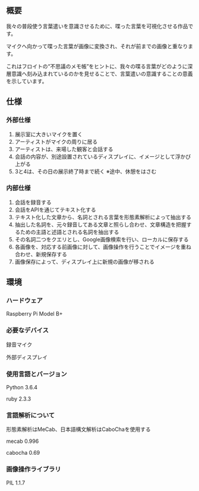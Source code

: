 ## 概要

我々の普段使う言葉遣いを意識させるために、喋った言葉を可視化させる作品です。

マイクへ向かって喋った言葉が画像に変換され、それが前までの画像と重なります。

これはフロイトの“不思議のメモ帳”をヒントに、我々の喋る言葉がどのように深層意識へ刻み込まれているのかを見せることで、言葉遣いの意識することの意義を示しています。

## 仕様

### 外部仕様

1. 展示室に大きいマイクを置く
2. アーティストがマイクの周りに居る
3. アーティストは、来場した観客と会話する
4. 会話の内容が、別途設置されているディスプレイに、イメージとして浮かび上がる
5. 3と4は、その日の展示終了時まで続く ※途中、休憩をはさむ

### 内部仕様

1. 会話を録音する
2. 会話をAPIを通じてテキスト化する
3. テキスト化した文章から、名詞とされる言葉を形態素解析によって抽出する
4. 抽出した名詞を、元々録音してある文章と照らし合わせ、文章構造を把握するための主語と述語とされる名詞を抽出する
5. その名詞二つをクエリとし、Google画像検索を行い、ローカルに保存する
6. 各画像を、対応する前画像に対して、画像操作を行うことでイメージを重ね合わせ、新規保存する
7. 画像保存によって、ディスプレイ上に新規の画像が移される

## 環境

### ハードウェア

Raspberry Pi Model B+

### 必要なデバイス

録音マイク

外部ディスプレイ

### 使用言語とバージョン

Python 3.6.4

ruby 2.3.3

### 言語解析について

形態素解析はMeCab、日本語構文解析はCaboChaを使用する

mecab 0.996

cabocha 0.69

### 画像操作ライブラリ

PIL 1.1.7

